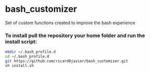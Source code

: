 # bash_customizer
Set of custom functions created to improve the bash experience

### To install pull the repository your home folder and run the install script:
```bash
mkdir ~/.bash_profile.d
cd ~/.bash_profile.d
git https://github.com/ricard0javier/bash_customizer.git
sh install.sh
```
